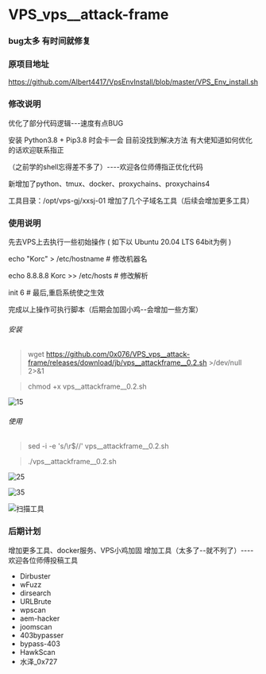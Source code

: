 # VPS_vps__attack-frame


###  bug太多 有时间就修复




###   原项目地址
https://github.com/Albert4417/VpsEnvInstall/blob/master/VPS_Env_install.sh

###   修改说明
优化了部分代码逻辑---速度有点BUG

安装 Python3.8 + Pip3.8 时会卡一会   目前没找到解决方法   有大佬知道如何优化的话欢迎联系指正

（之前学的shell忘得差不多了）----欢迎各位师傅指正优化代码

新增加了python、tmux、docker、proxychains、proxychains4

工具目录：/opt/vps-gj/xxsj-01
增加了几个子域名工具（后续会增加更多工具）

###  使用说明  
先去VPS上去执行一些初始操作 ( 如下以 Ubuntu 20.04 LTS 64bit为例 )

echo "Korc" > /etc/hostname           # 修改机器名 

echo 8.8.8.8 Korc >> /etc/hosts       # 修改解析

 init 6                                # 最后,重启系统使之生效
 
完成以上操作可执行脚本（后期会加固小鸡--会增加一些方案）


###### 安装
> wget https://github.com/0x076/VPS_vps__attack-frame/releases/download/jb/vps__attackframe__0.2.sh >/dev/null 2>&1

> chmod +x vps__attackframe__0.2.sh


![15](https://user-images.githubusercontent.com/106065628/173067953-5efaf4e8-8d84-461b-a1b8-35542a1d62d9.png)


###### 使用
> sed -i -e 's/\r$//' vps__attackframe__0.2.sh

> ./vps__attackframe__0.2.sh


![25](https://user-images.githubusercontent.com/106065628/173067967-4ba72412-155e-4fbf-8800-a7d07ef42880.png)

![35](https://user-images.githubusercontent.com/106065628/173079760-ff42ab19-7c4c-43dd-8c2f-d1d5de5d488e.PNG)

![扫描工具](https://user-images.githubusercontent.com/106065628/173175272-4c84710c-1c69-420c-9580-24e7eb22838b.PNG)

###   后期计划

增加更多工具、docker服务、VPS小鸡加固
增加工具（太多了--就不列了）----欢迎各位师傅投稿工具

* Dirbuster
* wFuzz
* dirsearch
* URLBrute
* wpscan
* aem-hacker
* joomscan
* 403bypasser 
* bypass-403
* HawkScan
* 水泽_0x727


